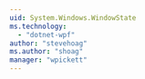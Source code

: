 ```yaml
---
uid: System.Windows.WindowState
ms.technology: 
  - "dotnet-wpf"
author: "stevehoag"
ms.author: "shoag"
manager: "wpickett"
---
```

